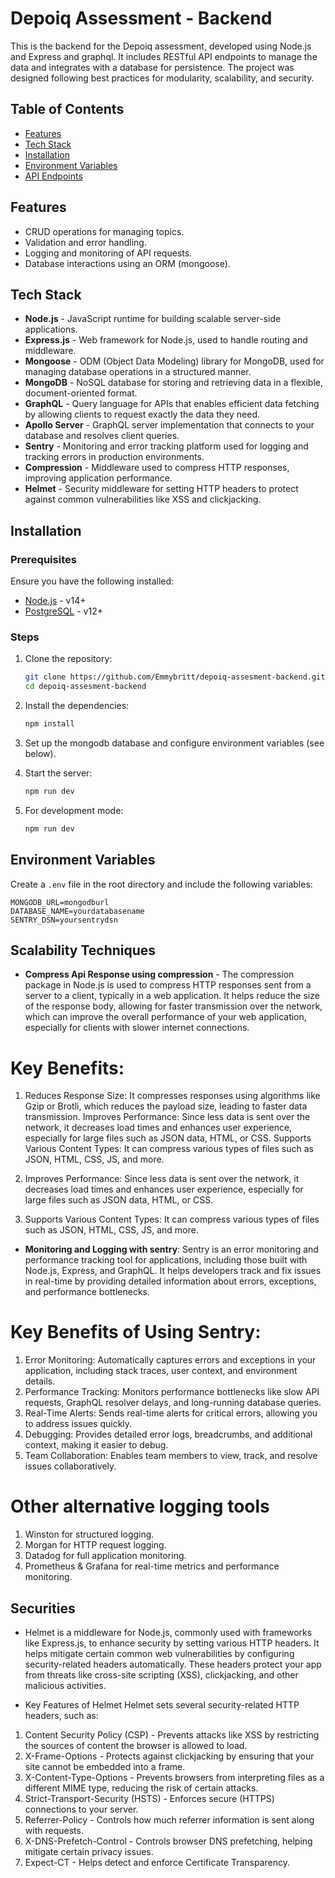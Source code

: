 # Depoiq Assessment - Backend

This is the backend for the Depoiq assessment, developed using Node.js and Express and graphql. It includes RESTful API endpoints to manage the data and integrates with a database for persistence. The project was designed following best practices for modularity, scalability, and security.

## Table of Contents

- [Features](#features)
- [Tech Stack](#tech-stack)
- [Installation](#installation)
- [Environment Variables](#environment-variables)
- [API Endpoints](#api-endpoints)

## Features

- CRUD operations for managing topics.
- Validation and error handling.
- Logging and monitoring of API requests.
- Database interactions using an ORM (mongoose).

## Tech Stack

- **Node.js** - JavaScript runtime for building scalable server-side applications.
- **Express.js** - Web framework for Node.js, used to handle routing and middleware.
- **Mongoose** - ODM (Object Data Modeling) library for MongoDB, used for managing database operations in a structured manner.
- **MongoDB** - NoSQL database for storing and retrieving data in a flexible, document-oriented format.
- **GraphQL** - Query language for APIs that enables efficient data fetching by allowing clients to request exactly the data they need.
- **Apollo Server** - GraphQL server implementation that connects to your database and resolves client queries.
- **Sentry** - Monitoring and error tracking platform used for logging and tracking errors in production environments.
- **Compression** - Middleware used to compress HTTP responses, improving application performance.
- **Helmet** - Security middleware for setting HTTP headers to protect against common vulnerabilities like XSS and clickjacking.

## Installation

### Prerequisites

Ensure you have the following installed:

- [Node.js](https://nodejs.org/en/) - v14+
- [PostgreSQL](https://www.postgresql.org/) - v12+

### Steps

1. Clone the repository:

   ```bash
   git clone https://github.com/Emmybritt/depoiq-assesment-backend.git
   cd depoiq-assesment-backend
   ```

2. Install the dependencies:

   ```bash
   npm install
   ```

3. Set up the mongodb database and configure environment variables (see below).

4. Start the server:

   ```bash
   npm run dev
   ```

5. For development mode:
   ```bash
   npm run dev
   ```

## Environment Variables

Create a `.env` file in the root directory and include the following variables:

```plaintext
MONGODB_URL=mongodburl
DATABASE_NAME=yourdatabasename
SENTRY_DSN=yoursentrydsn
```

## Scalability Techniques

- **Compress Api Response using compression** - The compression package in Node.js is used to compress HTTP responses sent from a server to a client, typically in a web application. It helps reduce the size of the response body, allowing for faster transmission over the network, which can improve the overall performance of your web application, especially for clients with slower internet connections.

# Key Benefits:

1. Reduces Response Size: It compresses responses using algorithms like Gzip or Brotli, which reduces the payload size, leading to faster data transmission.
   Improves Performance: Since less data is sent over the network, it decreases load times and enhances user experience, especially for large files such as JSON data, HTML, or CSS.
   Supports Various Content Types: It can compress various types of files such as JSON, HTML, CSS, JS, and more.

2. Improves Performance: Since less data is sent over the network, it decreases load times and enhances user experience, especially for large files such as JSON data, HTML, or CSS.

3. Supports Various Content Types: It can compress various types of files such as JSON, HTML, CSS, JS, and more.

- **Monitoring and Logging with sentry**: Sentry is an error monitoring and performance tracking tool for applications, including those built with Node.js, Express, and GraphQL. It helps developers track and fix issues in real-time by providing detailed information about errors, exceptions, and performance bottlenecks.

# Key Benefits of Using Sentry:

1. Error Monitoring: Automatically captures errors and exceptions in your application, including stack traces, user context, and environment details.
2. Performance Tracking: Monitors performance bottlenecks like slow API requests, GraphQL resolver delays, and long-running database queries.
3. Real-Time Alerts: Sends real-time alerts for critical errors, allowing you to address issues quickly.
4. Debugging: Provides detailed error logs, breadcrumbs, and additional context, making it easier to debug.
5. Team Collaboration: Enables team members to view, track, and resolve issues collaboratively.

# Other alternative logging tools

1. Winston for structured logging.
2. Morgan for HTTP request logging.
3. Datadog for full application monitoring.
4. Prometheus & Grafana for real-time metrics and performance monitoring.

## Securities

- Helmet is a middleware for Node.js, commonly used with frameworks like Express.js, to enhance security by setting various HTTP headers. It helps mitigate certain common web vulnerabilities by configuring security-related headers automatically. These headers protect your app from threats like cross-site scripting (XSS), clickjacking, and other malicious activities.

- Key Features of Helmet
  Helmet sets several security-related HTTP headers, such as:

1. Content Security Policy (CSP) - Prevents attacks like XSS by restricting the sources of content the browser is allowed to load.
2. X-Frame-Options - Protects against clickjacking by ensuring that your site cannot be embedded into a frame.
3. X-Content-Type-Options - Prevents browsers from interpreting files as a different MIME type, reducing the risk of certain attacks.
4. Strict-Transport-Security (HSTS) - Enforces secure (HTTPS) connections to your server.
5. Referrer-Policy - Controls how much referrer information is sent along with requests.
6. X-DNS-Prefetch-Control - Controls browser DNS prefetching, helping mitigate certain privacy issues.
7. Expect-CT - Helps detect and enforce Certificate Transparency.
